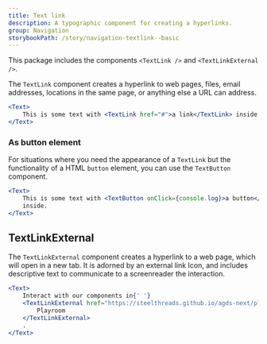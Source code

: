 ```yaml
---
title: Text link
description: A typographic component for creating a hyperlinks.
group: Navigation
storybookPath: /story/navigation-textlink--basic
---
```


This package includes the components `<TextLink />` and `<TextLinkExternal />`.

The `TextLink` component creates a hyperlink to web pages, files, email addresses, locations in the same page, or anything else a URL can address.

```jsx live
<Text>
	This is some text with <TextLink href="#">a link</TextLink> inside.
</Text>
```

### As button element

For situations where you need the appearance of a `TextLink` but the functionality of a HTML `button` element, you can use the `TextButton` component.

```jsx live
<Text>
	This is some text with <TextButton onClick={console.log}>a button</TextButton>{' '}
	inside.
</Text>
```

## TextLinkExternal

The `TextLinkExternal` component creates a hyperlink to a web page, which will open in a new tab. It is adorned by an external link Icon, and includes descriptive text to communicate to a screenreader the interaction.

```jsx live
<Text>
	Interact with our components in{' '}
	<TextLinkExternal href="https://steelthreads.github.io/agds-next/playroom/index.html">
		Playroom
	</TextLinkExternal>
	.
</Text>
```
